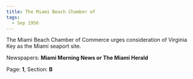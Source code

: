 ```yaml
---  
title: The Miami Beach Chamber of  
tags:  
  - Sep 1956  
---  
```

  
The Miami Beach Chamber of Commerce urges consideration of Virginia Key as the Miami seaport site.  
  
Newspapers: **Miami Morning News or The Miami Herald**  
  
Page: **1**, Section: **B** 
